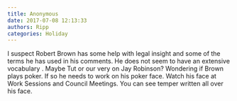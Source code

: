 ```yaml
---
title: Anonymous
date: 2017-07-08 12:13:33
authors: Ripp
categories: Holiday
---
```


 I suspect Robert Brown has some help with legal insight and some of the terms he has used in his comments. He does not seem to have an extensive vocabulary .  Maybe Tut or our very on Jay Robinson?  Wondering if Brown plays poker. If so he needs to work on his poker face. Watch his face at Work Sessions and Council Meetings. You can see temper written all over his face.
